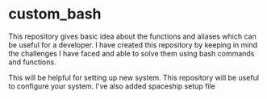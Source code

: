 # custom_bash
This repository gives basic idea about the functions and aliases which can be useful for a developer. I have created this repository by keeping in mind the challenges I have faced and able to solve them using bash commands and functions.


This will be helpful for setting up new system. This repository will be useful to configure your system. I've also added spaceship setup file
